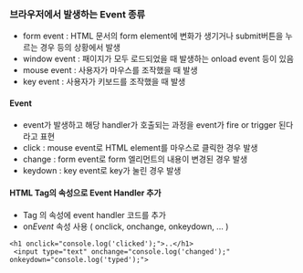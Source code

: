 ### 브라우저에서 발생하는 Event 종류
- form event : HTML 문서의 form element에 변화가 생기거나 submit버튼을 누르는 경우 등의 상황에서 발생
- window event : 패이지가 모두 로드되었을 때 발생하는 onload event 등이 있음
- mouse event : 사용자가 마우스를 조작했을 때 발생
- key event : 사용자가 키보드를 조작했을 때 발생
#### Event
- event가 발생하고 해당 handler가 호출되는 과정을 event가 fire or trigger 된다 라고 표현
- click : mouse event로 HTML element를 마우스로 클릭한 경우 발생
- change : form event로 form 엘리먼트의 내용이 변경된 경우 발생
- keydown : key event로 key가 눌린 경우 발생
#### HTML Tag의 속성으로 Event Handler 추가
- Tag 의 속성에 event handler 코드를 추가
- on*Event* 속성 사용 ( onclick, onchange, onkeydown, ... )
~~~
<h1 onclick="console.log('clicked');">..</h1>
 <input type="text" onchange="console.log('changed');" onkeydown="console.log('typed');">
~~~
